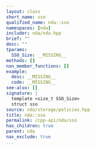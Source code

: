 ```yaml
---
layout: class
short_name: sso
qualified_name: nda::sso
namespaces: [nda]
includer: nda/nda.hpp
brief: ""
desc: ""
tparams:
  SSO_Size: __MISSING__
methods: []
non_member_functions: []
example:
  desc: __MISSING__
  code: __MISSING__
see-also: []
signature: |
  template <size_t SSO_Size>
  struct sso
source: nda/storage/policies.hpp
title: nda::sso
permalink: /cpp-api/nda/sso
has_children: true
parent: nda
nav_exclude: true
...
```


